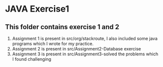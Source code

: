 # JAVA Exercise1

## This folder contains exercise 1 and 2 ##

1. Assignment 1 is present in src/org/stackroute, I also included some java programs which I wrote for my practice.
2. Assignment 2 is present in src/Assignment2-Database exercise
3. Assignment 3 is present in src/Assignment3-solved the problems which I found challenging





